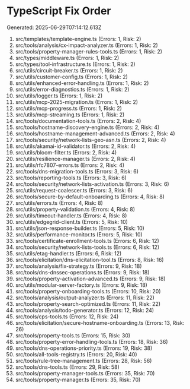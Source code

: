 # TypeScript Fix Order

Generated: 2025-06-29T07:14:12.613Z

1. src/templates/template-engine.ts (Errors: 1, Risk: 2)
2. src/tools/analysis/cx-impact-analyzer.ts (Errors: 1, Risk: 2)
3. src/tools/property-manager-rules-tools.ts (Errors: 1, Risk: 2)
4. src/types/middleware.ts (Errors: 1, Risk: 2)
5. src/types/tool-infrastructure.ts (Errors: 1, Risk: 2)
6. src/utils/circuit-breaker.ts (Errors: 1, Risk: 2)
7. src/utils/customer-config.ts (Errors: 1, Risk: 2)
8. src/utils/enhanced-error-handling.ts (Errors: 1, Risk: 2)
9. src/utils/error-diagnostics.ts (Errors: 1, Risk: 2)
10. src/utils/logger.ts (Errors: 1, Risk: 2)
11. src/utils/mcp-2025-migration.ts (Errors: 1, Risk: 2)
12. src/utils/mcp-progress.ts (Errors: 1, Risk: 2)
13. src/utils/mcp-streaming.ts (Errors: 1, Risk: 2)
14. src/tools/documentation-tools.ts (Errors: 2, Risk: 4)
15. src/tools/hostname-discovery-engine.ts (Errors: 2, Risk: 4)
16. src/tools/hostname-management-advanced.ts (Errors: 2, Risk: 4)
17. src/tools/security/network-lists-geo-asn.ts (Errors: 2, Risk: 4)
18. src/utils/akamai-id-validator.ts (Errors: 2, Risk: 4)
19. src/utils/bloom-filter.ts (Errors: 2, Risk: 4)
20. src/utils/resilience-manager.ts (Errors: 2, Risk: 4)
21. src/utils/rfc7807-errors.ts (Errors: 2, Risk: 4)
22. src/tools/dns-migration-tools.ts (Errors: 3, Risk: 6)
23. src/tools/reporting-tools.ts (Errors: 3, Risk: 6)
24. src/tools/security/network-lists-activation.ts (Errors: 3, Risk: 6)
25. src/utils/request-coalescer.ts (Errors: 3, Risk: 6)
26. src/tools/secure-by-default-onboarding.ts (Errors: 4, Risk: 8)
27. src/utils/errors.ts (Errors: 4, Risk: 8)
28. src/utils/property-validation.ts (Errors: 4, Risk: 8)
29. src/utils/timeout-handler.ts (Errors: 4, Risk: 8)
30. src/utils/edgegrid-client.ts (Errors: 5, Risk: 10)
31. src/utils/json-response-builder.ts (Errors: 5, Risk: 10)
32. src/utils/performance-monitor.ts (Errors: 5, Risk: 10)
33. src/tools/certificate-enrollment-tools.ts (Errors: 6, Risk: 12)
34. src/tools/security/network-lists-tools.ts (Errors: 6, Risk: 12)
35. src/utils/etag-handler.ts (Errors: 6, Risk: 12)
36. src/tools/elicitation/dns-elicitation-tool.ts (Errors: 8, Risk: 16)
37. src/tools/analysis/fix-strategy.ts (Errors: 9, Risk: 18)
38. src/tools/dns-dnssec-operations.ts (Errors: 9, Risk: 18)
39. src/tools/property-activation-advanced.ts (Errors: 9, Risk: 18)
40. src/utils/modular-server-factory.ts (Errors: 9, Risk: 18)
41. src/tools/property-onboarding-tools.ts (Errors: 10, Risk: 20)
42. src/tools/analysis/output-analyzer.ts (Errors: 11, Risk: 22)
43. src/tools/property-search-optimized.ts (Errors: 11, Risk: 22)
44. src/tools/analysis/todo-generator.ts (Errors: 12, Risk: 24)
45. src/tools/cps-tools.ts (Errors: 12, Risk: 24)
46. src/tools/elicitation/secure-hostname-onboarding.ts (Errors: 13, Risk: 26)
47. src/tools/property-tools.ts (Errors: 15, Risk: 30)
48. src/tools/property-error-handling-tools.ts (Errors: 18, Risk: 36)
49. src/tools/dns-operations-priority.ts (Errors: 19, Risk: 38)
50. src/tools/all-tools-registry.ts (Errors: 20, Risk: 40)
51. src/tools/rule-tree-management.ts (Errors: 28, Risk: 56)
52. src/tools/dns-tools.ts (Errors: 29, Risk: 58)
53. src/tools/property-manager-tools.ts (Errors: 35, Risk: 70)
54. src/tools/property-manager.ts (Errors: 35, Risk: 70)